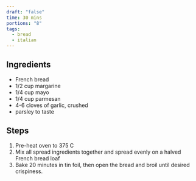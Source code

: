 ```yaml
---
draft: "false"
time: 30 mins
portions: "8"
tags:
  - bread
  - italian
---
```

## Ingredients
- French bread
- 1/2 cup margarine
- 1/4 cup mayo
- 1/4 cup parmesan
- 4-6 cloves of garlic, crushed
- parsley to taste
## Steps
1. Pre-heat oven to 375 C
2. Mix all spread ingredients together and spread evenly on a halved French bread loaf
3. Bake 20 minutes in tin foil, then open the bread and broil until desired crispiness. 

